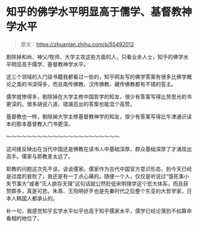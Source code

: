 # 知乎的佛学水平明显高于儒学、基督教神学水平

> 原文：<https://zhuanlan.zhihu.com/p/55492012>

剔除掉和尚、神父/牧师、大学主攻这些方面的人，只看业余人士，知乎的佛学水平明显高于儒学、基督教神学水平。

这三个领域的入门级书籍我都看过一些的，知乎网友写的佛学答案有很多比佛学概论之类的书深得多，而且南传佛教、汉传佛教、藏传佛教都有不错的答主。

儒学就惨得多，剔除掉在大学主修中国哲学的知友，很少有答案写得比劳思光的书更深的。很多胡说八道、错漏百出的答案也能混个高赞。

基督教也一样，剔除掉大学主修基督教神学的知友，很少有答案写得比牛津通识读本的那本基督教入门书更深。

～～～～～～～～～～～～～～～～～～～～～～

这间接反映出在当代中国还是佛教在读书人中基础深厚，群众基础深厚了才涌现出高手。儒家与耶教差太远了。

耶教的问题这次先不谈，谈谈儒家。儒家作为古代中国官方意识形态，到今天已经是过度的衰败了，我还是有一丁点心痛的。随便一个人，仅仅是听说过“饿死事小失节事大”或者“灭人欲存天理”这句话就公然贬低宋明理学这个宏大体系，而且获赞颇多，真是可悲。朱熹、王阳明好歹也是先秦时代之后整个东亚的大哲学家，日本人韩国人都承认的。

补一句，我感觉知乎玄学水平似乎也高于知乎儒家水平，儒学已经沦落到不如算命看相的地位了。